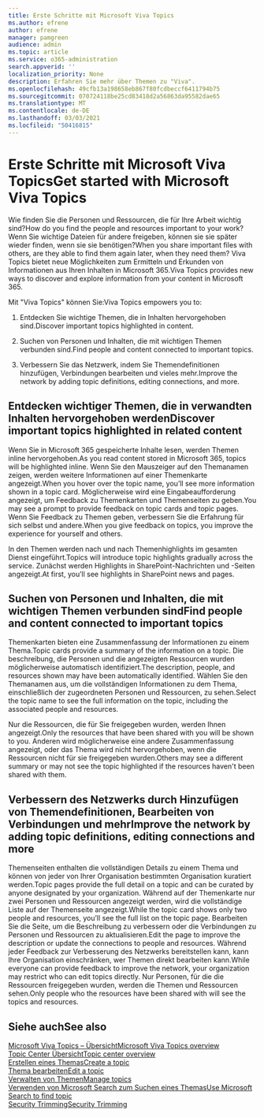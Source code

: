 ```yaml
---
title: Erste Schritte mit Microsoft Viva Topics
ms.author: efrene
author: efrene
manager: pamgreen
audience: admin
ms.topic: article
ms.service: o365-administration
search.appverid: ''
localization_priority: None
description: Erfahren Sie mehr über Themen zu "Viva".
ms.openlocfilehash: 49cfb13a198658eb867f80fcdbeccf6411794b75
ms.sourcegitcommit: 070724118be25cd83418d2a56863da95582dae65
ms.translationtype: MT
ms.contentlocale: de-DE
ms.lasthandoff: 03/03/2021
ms.locfileid: "50416815"
---
```

# <a name="get-started-with-microsoft-viva-topics"></a><span data-ttu-id="7ed60-103">Erste Schritte mit Microsoft Viva Topics</span><span class="sxs-lookup"><span data-stu-id="7ed60-103">Get started with Microsoft Viva Topics</span></span>

<span data-ttu-id="7ed60-104">Wie finden Sie die Personen und Ressourcen, die für Ihre Arbeit wichtig sind?</span><span class="sxs-lookup"><span data-stu-id="7ed60-104">How do you find the people and resources important to your work?</span></span> <span data-ttu-id="7ed60-105">Wenn Sie wichtige Dateien für andere freigeben, können sie sie später wieder finden, wenn sie sie benötigen?</span><span class="sxs-lookup"><span data-stu-id="7ed60-105">When you share important files with others, are they able to find them again later, when they need them?</span></span> <span data-ttu-id="7ed60-106">Viva Topics bietet neue Möglichkeiten zum Ermitteln und Erkunden von Informationen aus Ihren Inhalten in Microsoft 365.</span><span class="sxs-lookup"><span data-stu-id="7ed60-106">Viva Topics provides new ways to discover and explore information from your content in Microsoft 365.</span></span>  

<span data-ttu-id="7ed60-107">Mit "Viva Topics" können Sie:</span><span class="sxs-lookup"><span data-stu-id="7ed60-107">Viva Topics empowers you to:</span></span> 

1. <span data-ttu-id="7ed60-108">Entdecken Sie wichtige Themen, die in Inhalten hervorgehoben sind.</span><span class="sxs-lookup"><span data-stu-id="7ed60-108">Discover important topics highlighted in content.</span></span>

2. <span data-ttu-id="7ed60-109">Suchen von Personen und Inhalten, die mit wichtigen Themen verbunden sind.</span><span class="sxs-lookup"><span data-stu-id="7ed60-109">Find people and content connected to important topics.</span></span>

3. <span data-ttu-id="7ed60-110">Verbessern Sie das Netzwerk, indem Sie Themendefinitionen hinzufügen, Verbindungen bearbeiten und vieles mehr.</span><span class="sxs-lookup"><span data-stu-id="7ed60-110">Improve the network by adding topic definitions, editing connections, and more.</span></span>


## <a name="discover-important-topics-highlighted-in-related-content"></a><span data-ttu-id="7ed60-111">Entdecken wichtiger Themen, die in verwandten Inhalten hervorgehoben werden</span><span class="sxs-lookup"><span data-stu-id="7ed60-111">Discover important topics highlighted in related content</span></span> 

<span data-ttu-id="7ed60-112">Wenn Sie in Microsoft 365 gespeicherte Inhalte lesen, werden Themen inline hervorgehoben.</span><span class="sxs-lookup"><span data-stu-id="7ed60-112">As you read content stored in Microsoft 365, topics will be highlighted inline.</span></span> <span data-ttu-id="7ed60-113">Wenn Sie den Mauszeiger auf den Themanamen zeigen, werden weitere Informationen auf einer Themenkarte angezeigt.</span><span class="sxs-lookup"><span data-stu-id="7ed60-113">When you hover over the topic name, you’ll see more information shown in a topic card.</span></span> <span data-ttu-id="7ed60-114">Möglicherweise wird eine Eingabeaufforderung angezeigt, um Feedback zu Themenkarten und Themenseiten zu geben.</span><span class="sxs-lookup"><span data-stu-id="7ed60-114">You may see a prompt to provide feedback on topic cards and topic pages.</span></span> <span data-ttu-id="7ed60-115">Wenn Sie Feedback zu Themen geben, verbessern Sie die Erfahrung für sich selbst und andere.</span><span class="sxs-lookup"><span data-stu-id="7ed60-115">When you give feedback on topics, you improve the experience for yourself and others.</span></span> 

<span data-ttu-id="7ed60-116">In den Themen werden nach und nach Themenhighlights im gesamten Dienst eingeführt.</span><span class="sxs-lookup"><span data-stu-id="7ed60-116">Topics will introduce topic highlights gradually across the service.</span></span> <span data-ttu-id="7ed60-117">Zunächst werden Highlights in SharePoint-Nachrichten und -Seiten angezeigt.</span><span class="sxs-lookup"><span data-stu-id="7ed60-117">At first, you’ll see highlights in SharePoint news and pages.</span></span>


## <a name="find-people-and-content-connected-to-important-topics"></a><span data-ttu-id="7ed60-118">Suchen von Personen und Inhalten, die mit wichtigen Themen verbunden sind</span><span class="sxs-lookup"><span data-stu-id="7ed60-118">Find people and content connected to important topics</span></span> 

<span data-ttu-id="7ed60-119">Themenkarten bieten eine Zusammenfassung der Informationen zu einem Thema.</span><span class="sxs-lookup"><span data-stu-id="7ed60-119">Topic cards provide a summary of the information on a topic.</span></span> <span data-ttu-id="7ed60-120">Die beschreibung, die Personen und die angezeigten Ressourcen wurden möglicherweise automatisch identifiziert.</span><span class="sxs-lookup"><span data-stu-id="7ed60-120">The description, people, and resources shown may have been automatically identified.</span></span> <span data-ttu-id="7ed60-121">Wählen Sie den Themanamen aus, um die vollständigen Informationen zu dem Thema, einschließlich der zugeordneten Personen und Ressourcen, zu sehen.</span><span class="sxs-lookup"><span data-stu-id="7ed60-121">Select the topic name to see the full information on the topic, including the associated people and resources.</span></span>  

<span data-ttu-id="7ed60-122">Nur die Ressourcen, die für Sie freigegeben wurden, werden Ihnen angezeigt.</span><span class="sxs-lookup"><span data-stu-id="7ed60-122">Only the resources that have been shared with you will be shown to you.</span></span> <span data-ttu-id="7ed60-123">Anderen wird möglicherweise eine andere Zusammenfassung angezeigt, oder das Thema wird nicht hervorgehoben, wenn die Ressourcen nicht für sie freigegeben wurden.</span><span class="sxs-lookup"><span data-stu-id="7ed60-123">Others may see a different summary or may not see the topic highlighted if the resources haven't been shared with them.</span></span> 



## <a name="improve-the-network-by-adding-topic-definitions-editing-connections-and-more"></a><span data-ttu-id="7ed60-124">Verbessern des Netzwerks durch Hinzufügen von Themendefinitionen, Bearbeiten von Verbindungen und mehr</span><span class="sxs-lookup"><span data-stu-id="7ed60-124">Improve the network by adding topic definitions, editing connections and more</span></span> 

<span data-ttu-id="7ed60-125">Themenseiten enthalten die vollständigen Details zu einem Thema und können von jeder von Ihrer Organisation bestimmten Organisation kuratiert werden.</span><span class="sxs-lookup"><span data-stu-id="7ed60-125">Topic pages provide the full detail on a topic and can be curated by anyone designated by your organization.</span></span> <span data-ttu-id="7ed60-126">Während auf der Themenkarte nur zwei Personen und Ressourcen angezeigt werden, wird die vollständige Liste auf der Themenseite angezeigt.</span><span class="sxs-lookup"><span data-stu-id="7ed60-126">While the topic card shows only two people and resources, you’ll see the full list on the topic page.</span></span> <span data-ttu-id="7ed60-127">Bearbeiten Sie die Seite, um die Beschreibung zu verbessern oder die Verbindungen zu Personen und Ressourcen zu aktualisieren.</span><span class="sxs-lookup"><span data-stu-id="7ed60-127">Edit the page to improve the description or update the connections to people and resources.</span></span> <span data-ttu-id="7ed60-128">Während jeder Feedback zur Verbesserung des Netzwerks bereitstellen kann, kann Ihre Organisation einschränken, wer Themen direkt bearbeiten kann.</span><span class="sxs-lookup"><span data-stu-id="7ed60-128">While everyone can provide feedback to improve the network, your organization may restrict who can edit topics directly.</span></span> <span data-ttu-id="7ed60-129">Nur Personen, für die die Ressourcen freigegeben wurden, werden die Themen und Ressourcen sehen.</span><span class="sxs-lookup"><span data-stu-id="7ed60-129">Only people who the resources have been shared with will see the topics and resources.</span></span>


## <a name="see-also"></a><span data-ttu-id="7ed60-130">Siehe auch</span><span class="sxs-lookup"><span data-stu-id="7ed60-130">See also</span></span>
[<span data-ttu-id="7ed60-131">Microsoft Viva Topics – Übersicht</span><span class="sxs-lookup"><span data-stu-id="7ed60-131">Microsoft Viva Topics overview</span></span>](topic-experiences-overview.md)</br>
[<span data-ttu-id="7ed60-132">Topic Center Übersicht</span><span class="sxs-lookup"><span data-stu-id="7ed60-132">Topic center overview</span></span>](topic-center-overview.md)</br>
[<span data-ttu-id="7ed60-133">Erstellen eines Themas</span><span class="sxs-lookup"><span data-stu-id="7ed60-133">Create a topic</span></span>](create-a-topic.md)</br>
[<span data-ttu-id="7ed60-134">Thema bearbeiten</span><span class="sxs-lookup"><span data-stu-id="7ed60-134">Edit a topic</span></span>](edit-a-topic.md)</br>
[<span data-ttu-id="7ed60-135">Verwalten von Themen</span><span class="sxs-lookup"><span data-stu-id="7ed60-135">Manage topics</span></span>](manage-topics.md)</br>
[<span data-ttu-id="7ed60-136">Verwenden von Microsoft Search zum Suchen eines Themas</span><span class="sxs-lookup"><span data-stu-id="7ed60-136">Use Microsoft Search to find topic</span></span>](search.md)</br>
[<span data-ttu-id="7ed60-137">Security Trimming</span><span class="sxs-lookup"><span data-stu-id="7ed60-137">Security Trimming</span></span>](topic-experiences-security-trimming.md)

